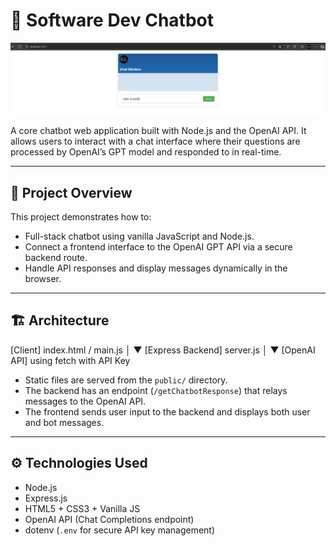 # 💬 Software Dev Chatbot

![Chat UI](./screenshots/_1_MAIN.png)

A core chatbot web application built with Node.js and the OpenAI API. It allows users to interact with a chat interface where their questions are processed by OpenAI’s GPT model and responded to in real-time.

---

## 🧠 Project Overview

This project demonstrates how to:

- Full-stack chatbot using vanilla JavaScript and Node.js.
- Connect a frontend interface to the OpenAI GPT API via a secure backend route.
- Handle API responses and display messages dynamically in the browser.

---

## 🏗️ Architecture
[Client] index.html / main.js
│
▼
[Express Backend] server.js
│
▼
[OpenAI API] using fetch with API Key


- Static files are served from the `public/` directory.
- The backend has an endpoint (`/getChatbotResponse`) that relays messages to the OpenAI API.
- The frontend sends user input to the backend and displays both user and bot messages.

---

## ⚙️ Technologies Used

- Node.js
- Express.js
- HTML5 + CSS3 + Vanilla JS
- OpenAI API (Chat Completions endpoint)
- dotenv (`.env` for secure API key management)
